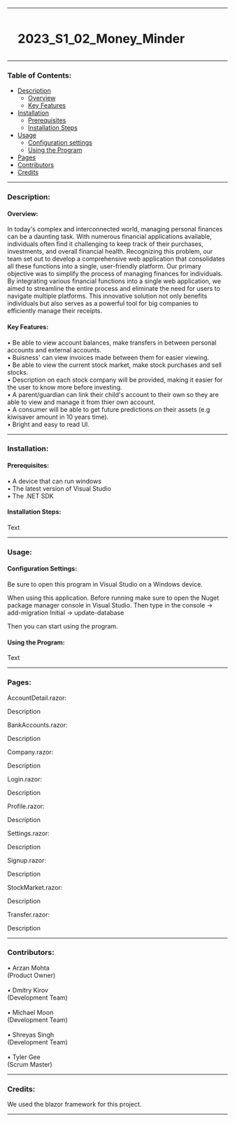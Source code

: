 
<hr>

<div id="user-content-toc">
  <ul>
    <summary><h1 style="display: inline-block;">2023_S1_02_Money_Minder</h1></summary>
  </ul>
</div>

<hr>

### Table of Contents:
- [Description](#description)<br>
  - [Overview](#overview)<br>
  - [Key Features](#key-features)<br>
- [Installation](#installation)<br>
  - [Prerequisites](#prerequisites)
  - [Installation Steps](installation-steps)
- [Usage](#usage)<br>
  - [Configuration settings](#configuration-settings)
  - [Using the Program](#using-the-program)
- [Pages](#pages)<br>
- [Contributors](#contributors)<br>
- [Credits](#credits)<br>

<hr>

### Description:

#### Overview:

In today's complex and interconnected world, managing personal finances can be a daunting task. With numerous financial applications available, 
individuals often find it challenging to keep track of their purchases, investments, and overall financial health. Recognizing this problem, 
our team set out to develop a comprehensive web application that consolidates all these functions into a single, user-friendly platform. Our 
primary objective was to simplify the process of managing finances for individuals. By integrating various financial functions into a single 
web application, we aimed to streamline the entire process and eliminate the need for users to navigate multiple platforms. This innovative 
solution not only benefits individuals but also serves as a powerful tool for big companies to efficiently manage their receipts.

#### Key Features:

• Be able to view account balances, make transfers in between personal accounts and external accounts.<br>
• Buisness' can view invoices made between them for easier viewing.<br>
• Be able to view the current stock market, make stock purchases and sell stocks.<br>
• Description on each stock company will be provided, making it easier for the user to know more before investing.<br>
• A parent/guardian can link their child's account to their own so they are able to view and manage it from thier own account.<br>
• A consumer will be able to get future predictions on their assets (e.g kiwisaver amount in 10 years time).<br>
• Bright and easy to read UI.

<hr>

### Installation:

#### Prerequisites:

• A device that can run windows<br>
• The latest version of Visual Studio<br>
• The .NET SDK<br>

#### Installation Steps:

Text

<hr>

### Usage:

#### Configuration Settings:

Be sure to open this program in Visual Studio on a Windows device.

When using this application. Before running make sure to open the Nuget package manager console in Visual Studio. 
Then type in the console -> add-migration Initial -> update-database

Then you can start using the program.

#### Using the Program:

Text

<hr>

### Pages:

AccountDetail.razor:

Description

BankAccounts.razor:

Description

Company.razor:

Description

Login.razor:

Description

Profile.razor:

Description

Settings.razor:

Description

Signup.razor:

Description

StockMarket.razor:

Description

Transfer.razor:

Description

<hr>

### Contributors:

• Arzan Mohta<br>(Product Owner)<br><br>
• Dmitry Kirov<br>(Development Team)<br><br>
• Michael Moon<br>(Development Team)<br><br>
• Shreyas Singh<br>(Development Team)<br><br>
• Tyler Gee<br>(Scrum Master)

<hr>

### Credits:

We used the blazor framework for this project.

<hr>
